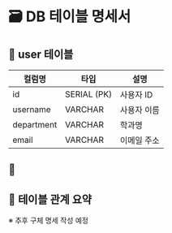 # 🗃 DB 테이블 명세서

## 📂 user 테이블
| 컬럼명 | 타입 | 설명 |
|--------|------|------|
| id | SERIAL (PK) | 사용자 ID |
| username | VARCHAR | 사용자 이름 |
| department | VARCHAR | 학과명 |
| email | VARCHAR | 이메일 주소 |

## 📂 

## 📐 테이블 관계 요약

※ 추후 구체 명세 작성 예정

